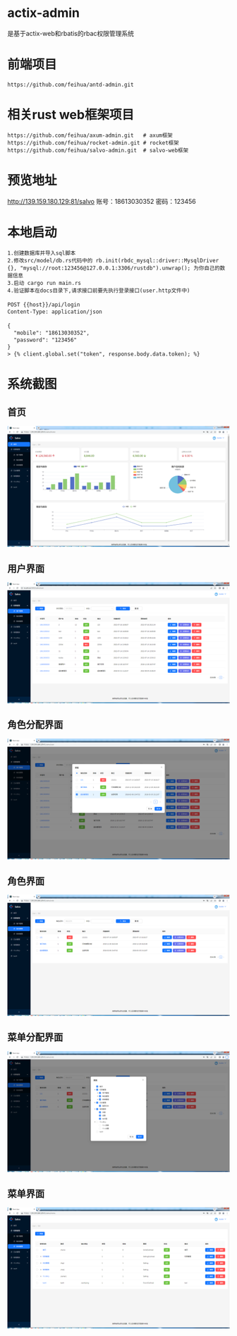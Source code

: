 # actix-admin

是基于actix-web和rbatis的rbac权限管理系统

# 前端项目

```
https://github.com/feihua/antd-admin.git
```

# 相关rust web框架项目
```
https://github.com/feihua/axum-admin.git   # axum框架
https://github.com/feihua/rocket-admin.git # rocket框架
https://github.com/feihua/salvo-admin.git  # salvo-web框架
```

# 预览地址

http://139.159.180.129:81/salvo 账号：18613030352 密码：123456

# 本地启动

```
1.创建数据库并导入sql脚本
2.修改src/model/db.rs代码中的 rb.init(rbdc_mysql::driver::MysqlDriver {}, "mysql://root:123456@127.0.0.1:3306/rustdb").unwrap(); 为你自己的数据信息
3.启动 cargo run main.rs
4.验证脚本在docs目录下,请求接口前要先执行登录接口(user.http文件中)

POST {{host}}/api/login
Content-Type: application/json

{
  "mobile": "18613030352",
  "password": "123456"
}
> {% client.global.set("token", response.body.data.token); %}

```

# 系统截图

## 首页

![home](docs/images/home.png)

## 用户界面

![user](docs/images/user.png)

## 角色分配界面

![user-role](docs/images/user-role.png)

## 角色界面

![role](docs/images/role.png)

## 菜单分配界面

![role-menu](docs/images/role-menu.png)

## 菜单界面

![menu](docs/images/menu.png)
